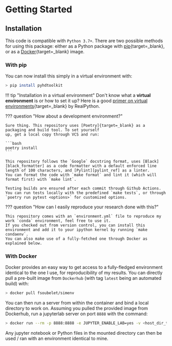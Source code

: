 # Getting Started

## Installation

This code is compatible with `Python 3.7+`.
There are two possible methods for using this package: either as a Python package with [pip]{target=_blank}, or as a [Docker]{target=_blank} image.

### With pip

You can now install this simply in a virtual environment with:

```bash
> pip install pyhdtoolkit
```

!!! tip "Installation in a virtual environment"
    Don't know what a **virtual environment** is or how to set it up? Here is a good
    [primer on virtual environments][virtual_env_primer]{target=_blank} by RealPython.

??? question "How about a development environment?"

    Sure thing. This repository uses [Poetry]{target=_blank} as a packaging and build tool. To set yourself 
    up, get a local copy through VCS and run:
    
    ```bash
    poetry install
    ```
    
    This repository follows the `Google` docstring format, uses [Black][black_formatter] as a code formatter with a default enforced line length of 100 characters, and [Pylint][pylint_ref] as a linter.
    You can format the code with `make format` and lint it (which will format first) with `make lint`.
    
    Testing builds are ensured after each commit through Github Actions.
    You can run tests locally with the predefined `make tests`, or through `poetry run pytest <options>` for customized options.

??? question "How can I easily reproduce your research done with this?"

    This repository comes with an `environment.yml` file to reproduce my work `conda` environment, feel free to use it.
    If you checked out from version control, you can install this environment and add it to your ipython kernel by running `make condaenv`.
    You can also make use of a fully-fetched one through Docker as explained below. 

### With Docker

Docker provides an easy way to get access to a fully-fledged environment identical to the one I use, for reproducibility of my results.
You can directly pull a pre-built image from `Dockerhub` (with tag `latest` being an automated build) with:
```bash
> docker pull fsoubelet/simenv
```

You can then run a server from within the container and bind a local directory to work on.
Assuming you pulled the provided image from Dockerhub, run a jupyterlab server on port `8888` with the command:
```bash
> docker run --rm -p 8888:8888 -e JUPYTER_ENABLE_LAB=yes -v <host_dir_to_mount>:/home/jovyan/work fsoubelet/simenv
```

Any jupyter notebook or Python files in the mounted directory can then be used / ran with an environment identical to mine.

[virtual_env_primer]: https://realpython.com/python-virtual-environments-a-primer/
[black_formatter]: https://github.com/psf/black
[Docker]: https://www.docker.com/
[gitflow_ref]: https://www.atlassian.com/git/tutorials/comparing-workflows/gitflow-workflow
[pip]: https://pip.pypa.io/en/stable/
[Poetry]: https://python-poetry.org/
[pylint_ref]: https://www.pylint.org/
